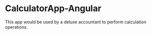 # CalculatorApp-Angular
This app would be used by a deluxe accountant to perform calculation operations.
